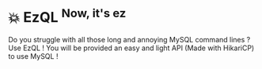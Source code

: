 # 💥 EzQL <sup>Now, it's ez</sup>

Do you struggle with all those long and annoying MySQL command lines ? Use EzQL ! You will be provided an easy and light API (Made with HikariCP) to use MySQL !


